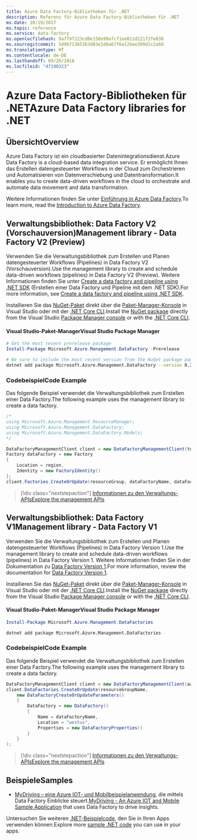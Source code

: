 ```yaml
---
title: Azure Data Factory-Bibliotheken für .NET
description: Referenz für Azure Data Factory-Bibliotheken für .NET
ms.date: 10/19/2017
ms.topic: reference
ms.service: data-factory
ms.openlocfilehash: 9a779f223cd0e158e99afcf1ee011d121f2fe838
ms.sourcegitcommit: 5d9b713653b3d03e1d0a67f6e126ee399d1c2a60
ms.translationtype: HT
ms.contentlocale: de-DE
ms.lasthandoff: 09/26/2018
ms.locfileid: "47190323"
---
```

# <a name="azure-data-factory-libraries-for-net"></a><span data-ttu-id="cf31c-103">Azure Data Factory-Bibliotheken für .NET</span><span class="sxs-lookup"><span data-stu-id="cf31c-103">Azure Data Factory libraries for .NET</span></span>

## <a name="overview"></a><span data-ttu-id="cf31c-104">Übersicht</span><span class="sxs-lookup"><span data-stu-id="cf31c-104">Overview</span></span>

<span data-ttu-id="cf31c-105">Azure Data Factory ist ein cloudbasierter Datenintegrationsdienst.</span><span class="sxs-lookup"><span data-stu-id="cf31c-105">Azure Data Factory is a cloud-based data integration service.</span></span> <span data-ttu-id="cf31c-106">Er ermöglicht Ihnen das Erstellen datengesteuerter Workflows in der Cloud zum Orchestrieren und Automatisieren von Datenverschiebung und Datentransformation.</span><span class="sxs-lookup"><span data-stu-id="cf31c-106">It enables you to create data-driven workflows in the cloud to orchestrate and automate data movement and data transformation.</span></span>

<span data-ttu-id="cf31c-107">Weitere Informationen finden Sie unter [Einführung in Azure Data Factory](/azure/data-factory/data-factory-introduction).</span><span class="sxs-lookup"><span data-stu-id="cf31c-107">To learn more, read the [Introduction to Azure Data Factory](/azure/data-factory/data-factory-introduction).</span></span>

## <a name="management-library---data-factory-v2-preview"></a><span data-ttu-id="cf31c-108">Verwaltungsbibliothek: Data Factory V2 (Vorschauversion)</span><span class="sxs-lookup"><span data-stu-id="cf31c-108">Management library - Data Factory V2 (Preview)</span></span>

<span data-ttu-id="cf31c-109">Verwenden Sie die Verwaltungsbibliothek zum Erstellen und Planen datengesteuerter Workflows (Pipelines) in Data Factory V2 (Vorschauversion).</span><span class="sxs-lookup"><span data-stu-id="cf31c-109">Use the management library to create and schedule data-driven workflows (pipelines) in Data Factory V2 (Preview).</span></span>  <span data-ttu-id="cf31c-110">Weitere Informationen finden Sie unter [Create a data factory and pipeline using .NET SDK](/azure/data-factory/quickstart-create-data-factory-dot-net) (Erstellen einer Data Factory und Pipeline mit dem .NET SDK).</span><span class="sxs-lookup"><span data-stu-id="cf31c-110">For more information, see [Create a data factory and pipeline using .NET SDK](/azure/data-factory/quickstart-create-data-factory-dot-net).</span></span>

<span data-ttu-id="cf31c-111">Installieren Sie das [NuGet-Paket](https://www.nuget.org/packages/Microsoft.Azure.Management.DataFactory) direkt über die [Paket-Manager-Konsole][PackageManager] in Visual Studio oder mit der [.NET Core CLI][DotNetCLI].</span><span class="sxs-lookup"><span data-stu-id="cf31c-111">Install the [NuGet package](https://www.nuget.org/packages/Microsoft.Azure.Management.DataFactory) directly from the Visual Studio [Package Manager console][PackageManager] or with the [.NET Core CLI][DotNetCLI].</span></span>

#### <a name="visual-studio-package-manager"></a><span data-ttu-id="cf31c-112">Visual Studio-Paket-Manager</span><span class="sxs-lookup"><span data-stu-id="cf31c-112">Visual Studio Package Manager</span></span>

```powershell
# Get the most recent prerelease package
Install-Package Microsoft.Azure.Management.DataFactory -Prerelease
```

```bash
# Be sure to include the most recent version from the NuGet package page
dotnet add package Microsoft.Azure.Management.DataFactory --version 0.2.0-preview
```

### <a name="code-example"></a><span data-ttu-id="cf31c-113">Codebeispiel</span><span class="sxs-lookup"><span data-stu-id="cf31c-113">Code Example</span></span>

<span data-ttu-id="cf31c-114">Das folgende Beispiel verwendet die Verwaltungsbibliothek zum Erstellen einer Data Factory.</span><span class="sxs-lookup"><span data-stu-id="cf31c-114">The following example uses the management library to create a data factory.</span></span>

```csharp
/*
using Microsoft.Azure.Management.ResourceManager;
using Microsoft.Azure.Management.DataFactory;
using Microsoft.Azure.Management.DataFactory.Models;
*/

DataFactoryManagementClient client = new DataFactoryManagementClient(tokenCredentials) { SubscriptionId = subscriptionId };
Factory dataFactory = new Factory
{
    Location = region,
    Identity = new FactoryIdentity()
};
client.Factories.CreateOrUpdate(resourceGroup, dataFactoryName, dataFactory);
```

> [!div class="nextstepaction"]
> [<span data-ttu-id="cf31c-115">Informationen zu den Verwaltungs-APIs</span><span class="sxs-lookup"><span data-stu-id="cf31c-115">Explore the management APIs</span></span>](/dotnet/api/microsoft.azure.management.datafactory)

## <a name="management-library---data-factory-v1"></a><span data-ttu-id="cf31c-116">Verwaltungsbibliothek: Data Factory V1</span><span class="sxs-lookup"><span data-stu-id="cf31c-116">Management library - Data Factory V1</span></span>

<span data-ttu-id="cf31c-117">Verwenden Sie die Verwaltungsbibliothek zum Erstellen und Planen datengesteuerter Workflows (Pipelines) in Data Factory Version 1.</span><span class="sxs-lookup"><span data-stu-id="cf31c-117">Use the management library to create and schedule data-driven workflows (pipelines) in Data Factory Version 1.</span></span>  <span data-ttu-id="cf31c-118">Weitere Informationen finden Sie in der Dokumentation zu [Data Factory Version 1](/azure/data-factory/v1/data-factory-introduction).</span><span class="sxs-lookup"><span data-stu-id="cf31c-118">For more information, review the documentation for [Data Factory Version 1](/azure/data-factory/v1/data-factory-introduction).</span></span>

<span data-ttu-id="cf31c-119">Installieren Sie das [NuGet-Paket](https://www.nuget.org/packages/Microsoft.Azure.Management.DataFactories) direkt über die [Paket-Manager-Konsole][PackageManager] in Visual Studio oder mit der [.NET Core CLI][DotNetCLI].</span><span class="sxs-lookup"><span data-stu-id="cf31c-119">Install the [NuGet package](https://www.nuget.org/packages/Microsoft.Azure.Management.DataFactories) directly from the Visual Studio [Package Manager console][PackageManager] or with the [.NET Core CLI][DotNetCLI].</span></span>

#### <a name="visual-studio-package-manager"></a><span data-ttu-id="cf31c-120">Visual Studio-Paket-Manager</span><span class="sxs-lookup"><span data-stu-id="cf31c-120">Visual Studio Package Manager</span></span>

```powershell
Install-Package Microsoft.Azure.Management.DataFactories
```

```bash
dotnet add package Microsoft.Azure.Management.DataFactories
```

### <a name="code-example"></a><span data-ttu-id="cf31c-121">Codebeispiel</span><span class="sxs-lookup"><span data-stu-id="cf31c-121">Code Example</span></span>

<span data-ttu-id="cf31c-122">Das folgende Beispiel verwendet die Verwaltungsbibliothek zum Erstellen einer Data Factory.</span><span class="sxs-lookup"><span data-stu-id="cf31c-122">The following example uses the management library to create a data factory.</span></span>

```csharp
DataFactoryManagementClient client = new DataFactoryManagementClient(aadTokenCredentials, resourceManagerUri);
client.DataFactories.CreateOrUpdate(resourceGroupName,
    new DataFactoryCreateOrUpdateParameters()
    {
        DataFactory = new DataFactory()
        {
            Name = dataFactoryName,
            Location = "westus",
            Properties = new DataFactoryProperties()
        }
    }
);
```

> [!div class="nextstepaction"]
> [<span data-ttu-id="cf31c-123">Informationen zu den Verwaltungs-APIs</span><span class="sxs-lookup"><span data-stu-id="cf31c-123">Explore the management APIs</span></span>](/dotnet/api/overview/azure/datafactories/management)

## <a name="samples"></a><span data-ttu-id="cf31c-124">Beispiele</span><span class="sxs-lookup"><span data-stu-id="cf31c-124">Samples</span></span>

* <span data-ttu-id="cf31c-125">[MyDriving – eine Azure IOT- und Mobilbeispielanwendung](https://azure.microsoft.com/resources/samples/mydriving/), die mittels Data Factory Einblicke steuert.</span><span class="sxs-lookup"><span data-stu-id="cf31c-125">[MyDriving - An Azure IOT and Mobile Sample Application](https://azure.microsoft.com/resources/samples/mydriving/) that uses Data Factory to drive insights.</span></span>

<span data-ttu-id="cf31c-126">Untersuchen Sie weiteren [.NET-Beispielcode](https://azure.microsoft.com/resources/samples/?platform=dotnet), den Sie in Ihren Apps verwenden können.</span><span class="sxs-lookup"><span data-stu-id="cf31c-126">Explore more [sample .NET code](https://azure.microsoft.com/resources/samples/?platform=dotnet) you can use in your apps.</span></span>

[PackageManager]: https://docs.microsoft.com/nuget/tools/package-manager-console
[DotNetCLI]: https://docs.microsoft.com/dotnet/core/tools/dotnet-add-package
